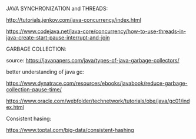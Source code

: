 JAVA SYNCHRONIZATION and THREADS:

http://tutorials.jenkov.com/java-concurrency/index.html


https://www.codejava.net/java-core/concurrency/how-to-use-threads-in-java-create-start-pause-interrupt-and-join


GARBAGE COLLECTION:


source: https://javapapers.com/java/types-of-java-garbage-collectors/

better understanding of java gc:

https://www.dynatrace.com/resources/ebooks/javabook/reduce-garbage-collection-pause-time/

https://www.oracle.com/webfolder/technetwork/tutorials/obe/java/gc01/index.html

Consistent hasing:

https://www.toptal.com/big-data/consistent-hashing
